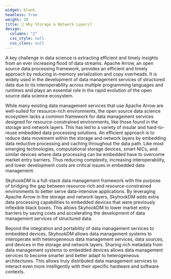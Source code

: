 ```yaml
---
widget: blank
headless: true
weight: 30
title: 🤔 Why Storage & Network Layers?
design:
  columns: "2"
  css_style: null
  css_class: null
---
```

A key challenge in data science is extracting efficient and timely insights from an ever increasing flood of data streams. Apache Arrow, an open source data processing framework, provides an efficient and timely approach by reducing in-memory serialization and copy overheads. It is widely used in the development of data management services of structured data due to its interoperability across multiple programming languages and runtimes and plays an essential role in the rapid evolution of the open source data science ecosystem.

While many existing data management services that use Apache Arrow are well-suited for resource-rich environments, the open source data science ecosystem lacks a common framework for data management services designed for resource-constrained environments, like those found in the storage and network layers. This has led to a variety of insular and hard-to-reuse embedded data processing solutions. An efficient approach is to reduce data movement within the storage and network layers by embedding data reductive processing and caching throughout the data path. Like most emerging technologies, computational storage devices, smart NICs, and similar devices where data processing can be embedded have to overcome market entry barriers. Thus reducing complexity, increasing interoperability, and lower development costs are critical issues in embedded data management.

SkyhookDM is a full-stack data management framework with the purpose of bridging the gap between resource-rich and resource-constrained environments to better serve data-intensive applications. By leveraging Apache Arrow in the storage and network layers, SkyhookDM adds extra data processing capabilities to embedded devices that were previously inflexible black boxes. This allows SkyhookDM to lower market entry barriers by saving costs and accelerating the development of data management services of structured data.

Beyond the integration and portability of data management services to embedded devices, SkyhookDM allows data management systems to interoperate with heterogeneous data management services, data sources, and devices in the storage and network layers. Sharing rich metadata from data management systems to embedded devices allows data management services to become smarter and better adapt to heterogeneous architectures. This allows truly distributed data management services to interact even more intelligently with their specific hardware and software contexts.